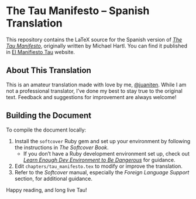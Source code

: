 # The Tau Manifesto – Spanish Translation  

This repository contains the LaTeX source for the Spanish version of *[The Tau Manifesto](https://tauday.com/tau-manifesto)*, originally written by Michael Hartl. You can find it published in [El Manifiesto Tau](https://tauday.com/el-manifiesto-tau) website.

## About This Translation  

This is an amateur translation made with love by me, [@juaniten](https://github.com/juaniten). While I am not a professional translator, I’ve done my best to stay true to the original text. Feedback and suggestions for improvement are always welcome!  

## Building the Document  

To compile the document locally:  

1. Install the `softcover` Ruby gem and set up your environment by following the instructions in *The Softcover Book*.  
   - If you don’t have a Ruby development environment set up, check out [*Learn Enough Dev Environment to Be Dangerous*](https://www.learnenough.com/dev-environment-tutorial) for guidance.  
2. Edit `chapters/tau_manifesto.tex` to modify or improve the translation.  
3. Refer to the *Softcover* manual, especially the *Foreign Language Support* section, for additional guidance.  

Happy reading, and long live Tau!
